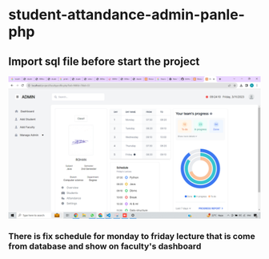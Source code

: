 # student-attandance-admin-panle-php

## Import sql file before start the project

![Screenshot of Faculty Profile.](https://github.com/navdeepbhanderi/student-attandance-admin-panle-php/blob/main/img/screenshot.png)

### There is fix schedule for monday to friday lecture that is come from database and show on faculty's dashboard


